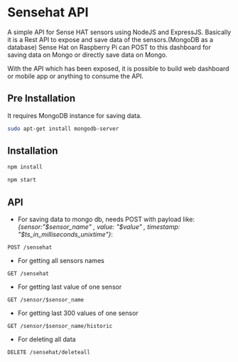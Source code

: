 # Sensehat API

A simple API for Sense HAT sensors using NodeJS and ExpressJS. Basically it is a Rest API to expose and save data of the sensors.(MongoDB as a database)
Sense Hat on Raspberry Pi can POST to this dashboard for saving data on Mongo or directly save data on Mongo.

With the API which has been exposed, it is possible to build web dashboard or mobile app or anything to consume the API.

## Pre Installation

It requires MongoDB instance for saving data.

```bash
sudo apt-get install mongodb-server
```

## Installation

```bash
npm install
```

```bash
npm start
```

## API

- For saving data to mongo db, needs POST with payload like: *{sensor:"$sensor_name" , value: "$value" , timestamp: "$ts_in_milliseconds_unixtime"}*:
```
POST /sensehat
```

- For getting all sensors names
```
GET /sensehat
```

- For getting last value of one sensor
```
GET /sensor/$sensor_name
```

- For getting last 300 values of one sensor
```
GET /sensor/$sensor_name/historic
```

- For deleting all data
```
DELETE /sensehat/deleteall
```